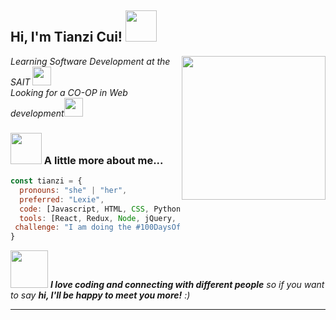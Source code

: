 <h2> Hi, I'm Tianzi Cui! <img src="https://media.giphy.com/media/mGcNjsfWAjY5AEZNw6/giphy.gif" width="50"></h2>
<img align='right' src="https://media.giphy.com/media/ieyl9zmCjO4b4t6qoY/giphy.gif" width="230">
<p><em>Learning Software Development at the SAIT <img src="https://media.giphy.com/media/fYSnHlufseco8Fh93Z/giphy.gif" width="30"></br>Looking for a CO-OP in Web development<img src="https://media.giphy.com/media/WUlplcMpOCEmTGBtBW/giphy.gif" width="30"> 
</em></p>

### <img src="https://media.giphy.com/media/VgCDAzcKvsR6OM0uWg/giphy.gif" width="50"> A little more about me...  

```javascript
const tianzi = {
  pronouns: "she" | "her",
  preferred: "Lexie",
  code: [Javascript, HTML, CSS, Python, C#, SQL],
  tools: [React, Redux, Node, jQuery, REST, Bootstrap, Docker],
 challenge: "I am doing the #100DaysOfCode challenge focused on python"
}
```

<img src="https://media.giphy.com/media/LnQjpWaON8nhr21vNW/giphy.gif" width="60"> <em><b>I love coding and connecting with different people</b> so if you want to say <b>hi, I'll be happy to meet you more!</b> :)</em>

---
